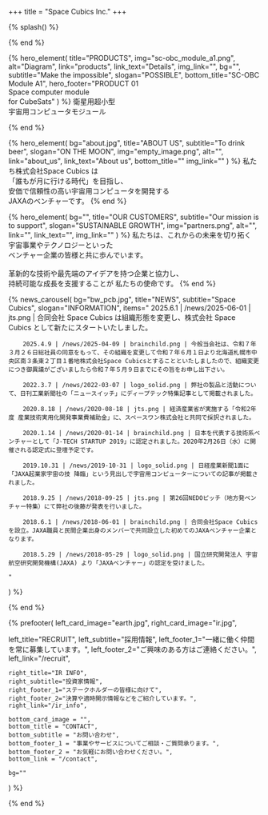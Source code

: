 +++
title = "Space Cubics Inc."
+++

{% splash() %}
<!--display element -->
{% end %}

{% hero_element(
	title="PRODUCTS",
	img="sc-obc_module_a1.png",
	alt="Diagram",
	link="products",
	link_text="Details",
	img_link="",
	bg="",
	subtitle="Make the impossible",
	slogan="POSSIBLE",
	bottom_title="SC-OBC Module A1",
	hero_footer="PRODUCT 01 <br> Space computer module <br> for CubeSats"
) %}
衛星用超小型
<br>
宇宙用コンピュータモジュール

{% end %}

{% hero_element(
	bg="about.jpg",
	title="ABOUT US",
	subtitle="To drink beer",
	slogan="ON THE MOON",
	img="empty_image.png",
	alt="",
	link="about_us",
	link_text="About us",
	bottom_title=""
	img_link=""
) %}
私たち株式会社Space Cubics は
<br>「誰もが月に行ける時代」を目指し、
<br>安価で信頼性の高い宇宙用コンピュータを開発する
<br> JAXAのベンチャーです。
{% end %}

{% hero_element(
	bg="",
	title="OUR CUSTOMERS",
	subtitle="Our mission is to support",
	slogan="SUSTAINABLE GROWTH",
	img="partners.png",
	alt="",
	link="",
	link_text="",
	img_link=""
) %}
私たちは、これからの未来を切り拓く<br>宇宙事業やテクノロジーといった<br>ベンチャー企業の皆様と共に歩んでいます。
<br><br>
革新的な技術や最先端のアイデアを持つ企業と協力し、<br>持続可能な成長を支援することが 私たちの使命です。
{% end %}

{% news_carousel(
	bg="bw_pcb.jpg",
	title="NEWS",
	subtitle="Space Cubics",
	slogan="INFORMATION",
	items="
		2025.6.1 | /news/2025-06-01 | jts.png | 合同会社 Space Cubics は組織形態を変更し、株式会社 Space Cubics として新たにスタートいたしました。

		2025.4.9 | /news/2025-04-09 | brainchild.png | 今般当会社は、令和７年３月２６日総社員の同意をもって、その組織を変更して令和７年６月１日より北海道札幌市中央区南３条東２丁目１番地株式会社Space Cubicsとすることといたしましたので、組織変更につき御異議がございましたら令和７年５月９日までにその旨をお申し出下さい。

		2022.3.7 | /news/2022-03-07 | logo_solid.png | 弊社の製品と活動について、日刊工業新聞社の「ニュースイッチ」にディープテック特集記事として掲載されました。

		2020.8.18 | /news/2020-08-18 | jts.png | 経済産業省が実施する「令和2年度 産業技術実用化開発事業費補助金」に、スペースワン株式会社と共同で採択されました。

		2020.1.14 | /news/2020-01-14 | brainchild.png | 日本を代表する技術系ベンチャーとして「J-TECH STARTUP 2019」に認定されました。2020年2月26日（水）に開催される認定式に登壇予定です。

		2019.10.31 | /news/2019-10-31 | logo_solid.png | 日経産業新聞1面に「JAXA起業家宇宙の技 降臨」という見出しで宇宙用コンピューターについての記事が掲載されました。

		2018.9.25 | /news/2018-09-25 | jts.png | 第26回NEDOピッチ（地方発ベンチャー特集）にて弊社の後藤が発表を行いました。

		2018.6.1 | /news/2018-06-01 | brainchild.png | 合同会社Space Cubicsを設立。JAXA職員と民間企業出身のメンバーで共同設立した初めてのJAXAベンチャー企業となります。

		2018.5.29 | /news/2018-05-29 | logo_solid.png | 国立研究開発法人 宇宙航空研究開発機構(JAXA) より「JAXAベンチャー」の認定を受けました。

	"
) %}
<!--display element -->
{% end %}

{% prefooter(
	left_card_image="earth.jpg",
	right_card_image="ir.jpg",

 left_title="RECRUIT",
	left_subtitle="採用情報",
	left_footer_1="一緒に働く仲間を常に募集しています。",
	left_footer_2="ご興味のある方はご連絡ください。",
	left_link="/recruit",

	right_title="IR INFO",
	right_subtitle="投資家情報",
	right_footer_1="ステークホルダーの皆様に向けて",
	right_footer_2="決算や適時開示情報などをご紹介しています。",
	right_link="/ir_info",

	bottom_card_image = "",
	bottom_title = "CONTACT",
	bottom_subtitle = "お問い合わせ",
	bottom_footer_1 = "事業やサービスについてご相談・ご質問承ります。",
	bottom_footer_2 = "お気軽にお問い合わせください。",
	bottom_link = "/contact",

	bg=""
) %}
<!--display element -->
{% end %}
